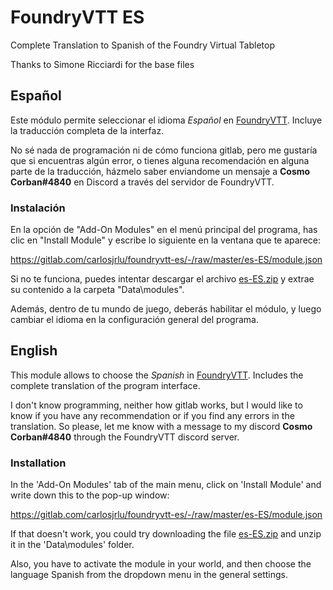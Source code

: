 # FoundryVTT ES

Complete Translation to Spanish of the Foundry Virtual Tabletop

Thanks to Simone Ricciardi for the base files

## Español

Este módulo permite seleccionar el idioma *Español* en [FoundryVTT](http://foundryvtt.com/ "Foundry Virtual Tabletop").
Incluye la traducción completa de la interfaz.

No sé nada de programación ni de cómo funciona gitlab, pero me gustaría que si encuentras algún error, o tienes alguna recomendación en alguna parte de la traducción, házmelo saber enviandome un mensaje a **Cosmo Corban#4840** en Discord a través del servidor de FoundryVTT.

### Instalación

En la opción de "Add-On Modules" en el menú principal del programa, has clic en "Install Module" y escribe lo siguiente en la ventana que te aparece:

https://gitlab.com/carlosjrlu/foundryvtt-es/-/raw/master/es-ES/module.json

Si no te funciona, puedes intentar descargar el archivo [es-ES.zip](https://gitlab.com/riccisi/foundryvtt-lang-it-it/-/jobs/artifacts/master/raw/it-IT.zip?job=build "es-ES.zip") y extrae su contenido a la carpeta "Data\modules".

Además, dentro de tu mundo de juego, deberás habilitar el módulo, y luego cambiar el idioma en la configuración general del programa.



## English

This module allows to choose the *Spanish* in [FoundryVTT](http://foundryvtt.com/ "Foundry Virtual Tabletop").
Includes the complete translation of the program interface.

I don't know programming, neither how gitlab works, but I would like to know if you have any recommendation or if you find any errors in the translation. So please, let me know with a message to my discord **Cosmo Corban#4840** through the FoundryVTT discord server.

### Installation

In the 'Add-On Modules' tab of the main menu, click on 'Install Module' and write down this to the pop-up window:

https://gitlab.com/carlosjrlu/foundryvtt-es/-/raw/master/es-ES/module.json

If that doesn't work, you could try downloading the file [es-ES.zip](https://gitlab.com/riccisi/foundryvtt-lang-it-it/-/jobs/artifacts/master/raw/it-IT.zip?job=build "es-ES.zip") and unzip it in the 'Data\modules' folder.

Also, you have to activate the module in your world, and then choose the language Spanish from the dropdown menu in the general settings.